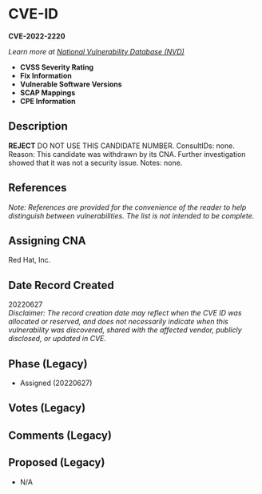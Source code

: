 # CVE-ID
**CVE-2022-2220**

_Learn more at [National Vulnerability Database (NVD)](https://nvd.nist.gov/vuln/detail/CVE-2022-2220)_

- **CVSS Severity Rating**
- **Fix Information**
- **Vulnerable Software Versions**
- **SCAP Mappings**
- **CPE Information**

## Description
**REJECT** DO NOT USE THIS CANDIDATE NUMBER. ConsultIDs: none. Reason: This candidate was withdrawn by its CNA. Further investigation showed that it was not a security issue. Notes: none.

## References
_Note: References are provided for the convenience of the reader to help distinguish between vulnerabilities. The list is not intended to be complete._

## Assigning CNA
Red Hat, Inc.

## Date Record Created
20220627  
_Disclaimer: The record creation date may reflect when the CVE ID was allocated or reserved, and does not necessarily indicate when this vulnerability was discovered, shared with the affected vendor, publicly disclosed, or updated in CVE._

## Phase (Legacy)
- Assigned (20220627)

## Votes (Legacy)

## Comments (Legacy)

## Proposed (Legacy)
- N/A
